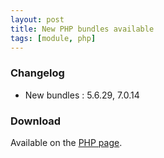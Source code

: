 ```yaml
---
layout: post
title: New PHP bundles available
tags: [module, php]
---
```


### Changelog

* New bundles : 5.6.29, 7.0.14

### Download

Available on the [PHP page](/bins/php).
